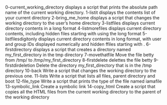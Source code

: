 0-current_working_directory displays a script that prints the absolute path name of the current working directory.
1-listit displays the contents list of your current directory
2-bring_me_home displays a script that changes the working directory to the user’s home directory
3-listfiles displays current directory contents in a long format
4-listmorefiles displays current directory contents, including hidden files starting with using the long format
5-listfilesdigitonly displays current directory contents in long format, with user and group IDs displayed numerically and hidden ffiles starting with .
6-firstdirectory displays a script that creates a directory named my_first_directory in the tmp directory
7-movethatfile Move the file betty from /tmp/ to /tmp/my_first_directory
8-firstdelete delettes the file betty
9-firstdirdeletion Delete the directory my_first_directory that is in the /tmp directory
10-back Write a script that changes the working directory to the previous one.
11-lists Write a script that lists all files, parent directory and boot
12-file_type Write a script that prints the type of the file named iamafile
13-symbolic_link Create a symbolic link
14-copy_html Create a script that copies all the HTML files from the current working directory to the parent of the working directory
